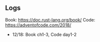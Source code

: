 ## Logs

Book: https://doc.rust-lang.org/book/
Code: https://adventofcode.com/2018/

- 12/18: Book ch1-3, Code day1-2
